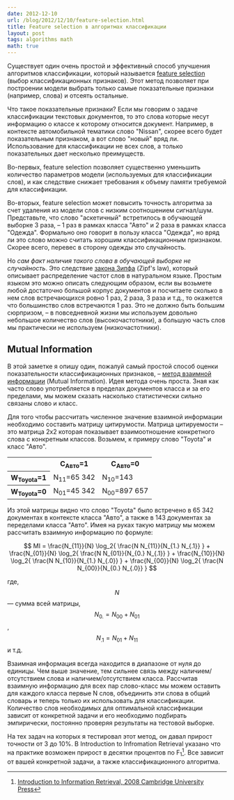 ```yaml
---
date: 2012-12-10
url: /blog/2012/12/10/feature-selection.html
title: Feature selection в алгоритмах классификации
layout: post
tags: algorithms math
math: true
---
```


Существует один очень простой и эффективный способ улучшения алгоритмов классификации, который называется [feature selection][ref-fs] (выбор классификационных признаков). Этот метод позволяет при построении модели выбрать только самые показательные признаки (например, слова) и отсеять остальные.

Что такое показательные признаки? Если мы говорим о задаче классификации текстовых документов, то это слова которые несут информацию о классе к которому относится документ. Например, в контексте автомобильной тематики слово "Nissan", скорее всего будет показательным признаком, а вот слово "новый" вряд ли. Использование для классификации не всех слов, а только показательных дает несколько преимуществ.

Во-первых, feature selection позволяет существенно уменьшить количество параметров модели (используемых для классификации слов), и как следствие снижает требования к объему памяти требуемой для классификации.

Во-вторых, feature selection может повысить точность алгоритма за счет удаления из модели слов с низким соотношением сигнал/шум. Представьте, что слово "аскетичный" встретилось в обучающей выборке 3 раза, – 1 раз в рамках класса "Авто" и 2 раза в рамках класса "Одежда". Формально оно говорит в пользу класса "Одежда", но вряд ли это слово можно считать хорошим классификационным признаком. Скорее всего, перевес в сторону одежды это случайность.

Но _сам факт наличия такого слова в обучающей выборке не случайность_. Это следствие [закона Зипфа][ref-zipf's-law] (Zipf's law), который описывает распределение частот слов в натуральном языке. Простым языком это можно описать следующим образом, если вы возьмете любой достаточно большой корпус документов и посчитаете сколько в нем слов встречающихся ровно 1 раз, 2 раза, 3 раза и т.д., то окажется что большинство слов встречаются 1 раз. Это не должно быть большим сюрпризом, – в повседневной жизни мы используем довольно небольшое количество слов (высокочастотники), а большую часть слов мы практически не используем (низкочастотники).

## Mutual Information

В этой заметке я опишу один, пожалуй самый простой способ оценки показательности классификационных признаков, – [метод взаимной информации][ref-mi] (Mutual Information). Идея метода очень проста. Зная как часто слово употребляется в пределах документов класса и за его пределами, мы можем сказать насколько статистически сильно связаны слово и класс.

Для того чтобы рассчитать численное значение взаимной информации необходимо составить матрицу цитирумости. Матрица цитируемости – это матрица 2x2 которая показывает взаимоотношение конкретного слова с конкретным классов. Возьмем, к примеру слово "Toyota" и класс "Авто".

<table align="center">
	<tr>
		<th></th>
		<th>C<sub>Авто</sub>=1</th>
		<th>C<sub>Авто</sub>=0</th>
	</tr>
	<tr>
		<th>W<sub>Toyota</sub>=1</th>
		<td>N<sub>11</sub>=65 342</td>
		<td>N<sub>10</sub>=143</td>
	</tr>
	<tr>
		<th>W<sub>Toyota</sub>=0</th>
		<td>N<sub>01</sub>=45 342</td>
		<td>N<sub>00</sub>=897 657</td>
	</tr>
</table>

Из этой матрицы видно что слово "Toyota" было встречено в 65 342 документах в контексте класса "Авто", а также в 143 документах за переделами класса "Авто". Имея на руках такую матрицу мы можем рассчитать взаимную информацию по формуле:

$$ MI =
\frac{N_{11}}{N} \log_2{ \frac{N N_{11}}{N_{1.} N_{.1}} } +
\frac{N_{01}}{N} \log_2{ \frac{N N_{01}}{N_{0.} N_{.1}} } + 
\frac{N_{10}}{N} \log_2{ \frac{N N_{10}}{N_{1.} N_{.0}} } +
\frac{N_{00}}{N} \log_2{ \frac{N N_{00}}{N_{0.} N_{.0}} } $$

где, $$ N $$ — сумма всей матрицы, $$ N_{0.} = N_{00} + N_{01} $$, $$ N_{.1} = N_{01} + N_{11} $$ и т.д.

Взаимная информация всегда находится в диапазоне от нуля до единицы. Чем выше значение, тем сильнее связь между наличием/отсутствием слова и наличием/отсутствием класса. Рассчитав взаимную информацию для всех пар слово-класс мы можем оставить для каждого класса первые N слов, объединить эти слова в общий словарь и теперь только их использовать для классификации. Количество слов необходимых для оптимальной классификации зависит от конкретной задачи и его необходимо подбирать эмпирически, постоянно проверяя результаты на тестовой выборке.

На тех задач на которых я тестировал этот метод, он давал прирост точности от 3 до 10%. В Introduction to Infromation Retrieval указано что на практике возможен прирост в десятки процентов по F<sub>1</sub>[^ref-mi-performance]. Все зависит от вашей конкретной задачи, а также классификационного алгоритма.

[ref-fs]: http://en.wikipedia.org/wiki/Feature_selection
[ref-zipf's-law]: http://ru.wikipedia.org/wiki/Закон_Ципфа
[ref-mi]: http://nlp.stanford.edu/IR-book/html/htmledition/mutual-information-1.html
[^ref-mi-performance]: [Introduction to Information Retrieval, 2008 Cambridge University Press](http://nlp.stanford.edu/IR-book/html/htmledition/mutual-information-1.html#fig:mccallum)
